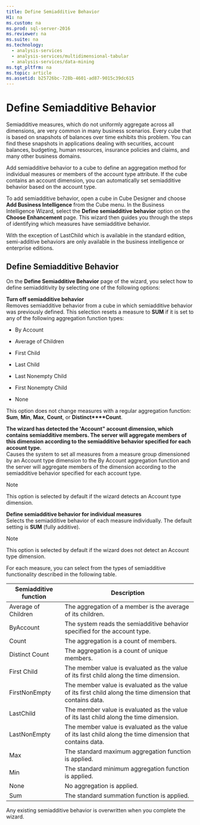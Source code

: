 ```yaml
---
title: Define Semiadditive Behavior
H1: na
ms.custom: na
ms.prod: sql-server-2016
ms.reviewer: na
ms.suite: na
ms.technology: 
  - analysis-services
  - analysis-services/multidimensional-tabular
  - analysis-services/data-mining
ms.tgt_pltfrm: na
ms.topic: article
ms.assetid: b25726bc-728b-4601-ad87-9015c39dc615
---
```

# Define Semiadditive Behavior
  Semiadditive measures, which do not uniformly aggregate across all dimensions, are very common in many business scenarios. Every cube that is based on snapshots of balances over time exhibits this problem. You can find these snapshots in applications dealing with securities, account balances, budgeting, human resources, insurance policies and claims, and many other business domains.  
  
 Add semiadditive behavior to a cube to define an aggregation method for individual measures or members of the account type attribute. If the cube contains an account dimension, you can automatically set semiadditive behavior based on the account type.  
  
 To add semiadditive behavior, open a cube in Cube Designer and choose **Add Business Intelligence** from the Cube menu. In the Business Intelligence Wizard, select the **Define semiadditive behavior** option on the **Choose Enhancement** page. This wizard then guides you through the steps of identifying which measures have semiadditive behavior.  
  
 With the exception of LastChild which is available in the standard edition, semi\-additive behaviors are only available in the business intelligence or enterprise editions.  
  
## Define Semiadditive Behavior  
 On the **Define Semiadditive Behavior** page of the wizard, you select how to define semiadditivity by selecting one of the following options:  
  
 **Turn off semiadditive behavior**  
 Removes semiadditive behavior from a cube in which semiadditive behavior was previously defined. This selection resets a measure to **SUM** if it is set to any of the following aggregation function types:  
  
-   By Account  
  
-   Average of Children  
  
-   First Child  
  
-   Last Child  
  
-   Last Nonempty Child  
  
-   First Nonempty Child  
  
-   None  
  
 This option does not change measures with a regular aggregation function: **Sum**, **Min**, **Max**, **Count**, or **Distinct****Count**.  
  
 **The wizard has detected the 'Account" account dimension, which contains semiadditive members. The server will aggregate members of this dimension according to the semiadditive behavior specified for each account type.**  
 Causes the system to set all measures from a measure group dimensioned by an Account type dimension to the By Account aggregation function and the server will aggregate members of the dimension according to the semiadditive behavior specified for each account type.  
  
> [!NOTE]  
>  This option is selected by default if the wizard detects an Account type dimension.  
  
 **Define semiadditive behavior for individual measures**  
 Selects the semiadditive behavior of each measure individually. The default setting is **SUM** \(fully additive\).  
  
> [!NOTE]  
>  This option is selected by default if the wizard does not detect an Account type dimension.  
  
 For each measure, you can select from the types of semiadditive functionality described in the following table.  
  
|Semiadditive function|Description|  
|---------------------------|-----------------|  
|Average of Children|The aggregation of a member is the average of its children.|  
|ByAccount|The system reads the semiadditive behavior specified for the account type.|  
|Count|The aggregation is a count of members.|  
|Distinct Count|The aggregation is a count of unique members.|  
|First Child|The member value is evaluated as the value of its first child along the time dimension.|  
|FirstNonEmpty|The member value is evaluated as the value of its first child along the time dimension that contains data.|  
|LastChild|The member value is evaluated as the value of its last child along the time dimension.|  
|LastNonEmpty|The member value is evaluated as the value of its last child along the time dimension that contains data.|  
|Max|The standard maximum aggregation function is applied.|  
|Min|The standard minimum aggregation function is applied.|  
|None|No aggregation is applied.|  
|Sum|The standard summation function is applied.|  
  
 Any existing semiadditive behavior is overwritten when you complete the wizard.  
  
  